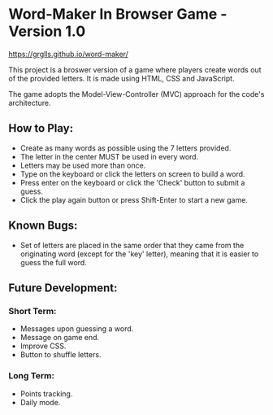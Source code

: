 # Word-Maker In Browser Game - Version 1.0
https://grglls.github.io/word-maker/

This project is a broswer version of a game where players create words out of the provided letters. It is made using HTML, CSS and JavaScript.

The game adopts the Model-View-Controller (MVC) approach for the code's architecture.

## How to Play:
* Create as many words as possible using the 7 letters provided.
* The letter in the center MUST be used in every word.
* Letters may be used more than once.
* Type on the keyboard or click the letters on screen to build a word.
* Press enter on the keyboard or click the 'Check' button to submit a guess.
* Click the play again button or press Shift-Enter to start a new game.

## Known Bugs:
* Set of letters are placed in the same order that they came from the originating word (except for the 'key' letter), meaning that it is easier to guess the full word.

## Future Development:
### Short Term:
* Messages upon guessing a word.
* Message on game end.
* Improve CSS.
* Button to shuffle letters.

### Long Term:
* Points tracking.
* Daily mode.